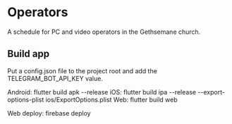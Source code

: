 # Operators

A schedule for PC and video operators in the Gethsemane church.

## Build app

Put a config.json file to the project root and add the TELEGRAM_BOT_API_KEY value.

Android: flutter build apk --release
iOS: flutter build ipa --release --export-options-plist ios/ExportOptions.plist
Web: flutter build web

Web deploy: firebase deploy
